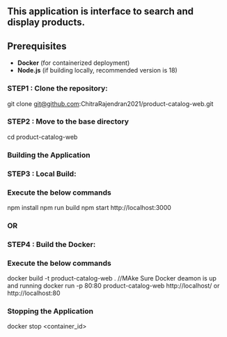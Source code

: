## This application is interface to search and display products.

## Prerequisites
- **Docker** (for containerized deployment)
- **Node.js** (if building locally, recommended version is 18)

### STEP1 : Clone the repository:
git clone git@github.com:ChitraRajendran2021/product-catalog-web.git

### STEP2 : Move to the base directory
cd product-catalog-web

### Building the Application

### STEP3 : Local Build:
### Execute the below commands
   npm install
      npm run build
		npm start
        http://localhost:3000

### OR

### STEP4 :  Build the Docker:
### Execute the below commands
   docker build -t product-catalog-web . //MAke Sure Docker deamon is up and running
   docker run -p 80:80 product-catalog-web
   http://localhost/ or http://localhost:80
  
### Stopping the Application
docker stop <container_id>